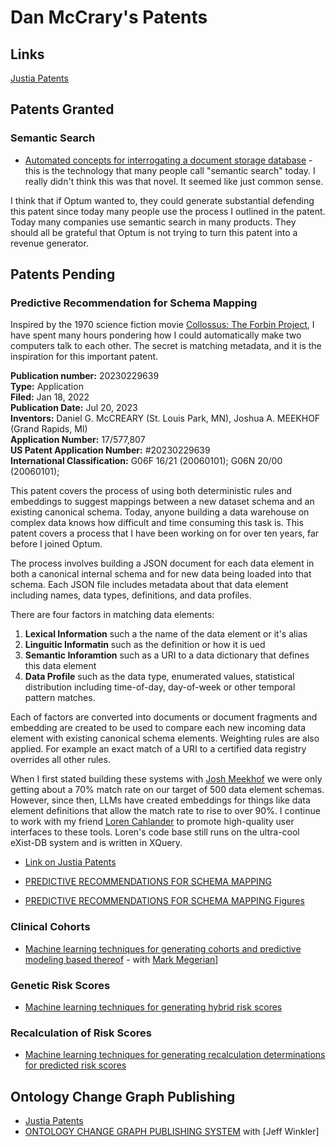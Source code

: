 # Dan McCrary's Patents

## Links
[Justia Patents](https://patents.justia.com/inventor/daniel-g-mccreary)

## Patents Granted

### Semantic Search
* [Automated concepts for interrogating a document storage database](https://patents.google.com/patent/US11204950B2/en) - this is the
technology that many people call "semantic search" today.  I really
didn't think this was that novel.  It seemed like just common sense.

I think that if Optum wanted to, they could generate substantial defending this patent since today many people use the process I outlined in the patent.
Today many companies use semantic search in many products.  They should all be grateful that Optum is not trying to turn this patent into a revenue generator.

## Patents Pending

### Predictive Recommendation for Schema Mapping

Inspired by the 1970 science fiction movie [Collossus: The Forbin Project](https://en.wikipedia.org/wiki/Colossus:_The_Forbin_Project), I have spent many hours pondering
how I could automatically make two computers talk to each other.  The secret is matching metadata, and it is the inspiration for this important patent.

**Publication number:** 20230229639<br/>
**Type:** Application<br/>
**Filed:** Jan 18, 2022<br/>
**Publication Date:** Jul 20, 2023<br/>
**Inventors:** Daniel G. McCREARY (St. Louis Park, MN), Joshua A. MEEKHOF (Grand Rapids, MI)<br/>
**Application Number:** 17/577,807<br/>
**US Patent Application Number:** #20230229639<br/>
**International Classification:** G06F 16/21 (20060101); G06N 20/00 (20060101);

This patent covers the process of using both deterministic rules and embeddings to suggest mappings between a new dataset schema and an existing canonical schema.  Today, anyone building a data warehouse on complex data knows how difficult and time consuming this task is.  This patent covers a process that I have been working on for over ten years, far before I joined Optum.

The process involves building a JSON document for each data element in both a canonical internal schema and for new data being loaded into that schema.  Each JSON file includes metadata about that data element including names, data types, definitions, and data profiles.

There are four factors in matching data elements:

1. **Lexical Information** such a the name of the data element or it's alias
2. **Linguitic Informatin** such as the definition or how it is ued
3. **Semantic Inforamtion** such as a URI to a data dictionary that defines this data element
4. **Data Profile** such as the data type, enumerated values, statistical distribution including time-of-day, day-of-week or other temporal pattern matches.

Each of factors are converted into documents or document fragments and embedding are created to be used to compare each new incoming data element with existing canonical schema elements.
Weighting rules are also applied.  For example an exact match of a URI to a certified data registry overrides all other rules.

When I first stated building these systems with [Josh Meekhof](https://www.linkedin.com/in/joshua-meekhof/) we were only getting about a 70% match rate on our target of 500 data element schemas.  However, since then, LLMs have created embeddings for things like data element definitions that allow the match rate to rise to over 90%.  I continue to work with my friend [Loren Cahlander](https://www.linkedin.com/in/lorencahlander/) to promote high-quality user interfaces to these tools.  Loren's code base still runs on the ultra-cool eXist-DB system and is written in XQuery.

* [Link on Justia Patents](https://patents.justia.com/patent/20230229639)

* [PREDICTIVE RECOMMENDATIONS FOR SCHEMA MAPPING](https://github.com/dmccreary/dmccreary/blob/master/docs/patents/Predictive-Schema-Mapper.pdf)

* [PREDICTIVE RECOMMENDATIONS FOR SCHEMA MAPPING Figures](https://github.com/dmccreary/dmccreary/blob/master/docs/patents/Predictive-Schema-Mapper-Figures.pdf)

### Clinical Cohorts
* [Machine learning techniques for generating cohorts and predictive modeling based thereof](https://patents.google.com/patent/US20240047070A1) - with [Mark Megerian](https://www.linkedin.com/in/mark-megerian-7aa08984/)]

### Genetic Risk Scores
* [Machine learning techniques for generating hybrid risk scores](https://patents.google.com/patent/US20220122736A1/en)

### Recalculation of Risk Scores
* [Machine learning techniques for generating recalculation determinations for predicted risk scores](https://patents.google.com/patent/US20220327404A1/en?q=(Daniel+George+McCreary))

## Ontology Change Graph Publishing
* [Justia Patents](https://patents.justia.com/patent/20230342587)
* [ONTOLOGY CHANGE GRAPH PUBLISHING SYSTEM](https://trea.com/information/ontology-change-graph-publishing-system/patentapplication/a298416e-c85d-4959-9ca9-5ea875069a8e) with [Jeff Winkler]




